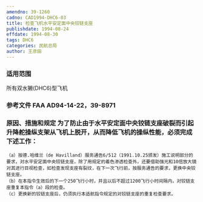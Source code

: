 ```yaml
---
amendno: 39-1260
cadno: CAD1994-DHC6-03
title: 检查飞机水平安定面中央铰链支座
publishdate: 1994-08-24
effdate: 1994-08-30
tags: DHC6
categories: 民航总局
author: 王彦田
---
```


### 适用范围 
所有双水獭(DHC6)型飞机

### 参考文件    FAA AD94-14-22，39-8971 

### 原因、措施和规定 为了防止由于水平安定面中央铰链支座破裂而引起升降舵操纵支架从飞机上脱开，从而降低飞机的操纵性能，必须完成下述工作： 
    （a）按德.哈维兰（de Havilland）服务通告6/512（1991.10.25颁发）施工说明部分的要求，对水平安定面中央铰链支座，除了用规定的着色渗透检查外，还要借助强光和10倍放大镜对其进行目视检查，如检查发现支座有裂纹，在下一次飞行前，按服务通告的要求，更换中央铰链支座。 
    （b）在本指令生效后的下一个250飞行小时，并且以后不超过1200飞行小时间隔内，对铰链支座重复本指令（a）段的检查。 
    （c）更换新的铰链支座后，仍须执行本适航指令规定的对铰链支座的重复检查要求。

